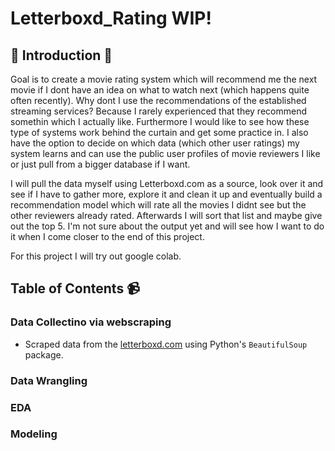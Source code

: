 # Letterboxd_Rating WIP!


## 🎥 Introduction  🎥
Goal is to create a movie rating system which will recommend me the next movie if I dont have an idea on what to watch next (which happens quite often recently). Why dont I use the recommendations of the established streaming services? Because I rarely experienced that they recommend somethin which I actually like. Furthermore I would like to see how these type of systems work behind the curtain and get some practice in. I also have the option to decide on which data (which other user ratings) my system learns and can use the public user profiles of movie reviewers I like or just pull from a bigger database if I want.

I will pull the data myself using Letterboxd.com as a source, look over it and see if I have to gather more, explore it and clean it up and eventually build a recommendation model which will rate all the movies I didnt see but the other reviewers already rated. Afterwards I will sort that list and maybe give out the top 5. I'm not sure about the output yet and will see how I want to do it when I come closer to the end of this project. 

For this project I will try out google colab. 


## Table of Contents 📹

### Data Collectino via webscraping
- Scraped  data from the [letterboxd.com](https://letterboxd.com/) using Python's `BeautifulSoup` package.

### Data Wrangling

### EDA

### Modeling
